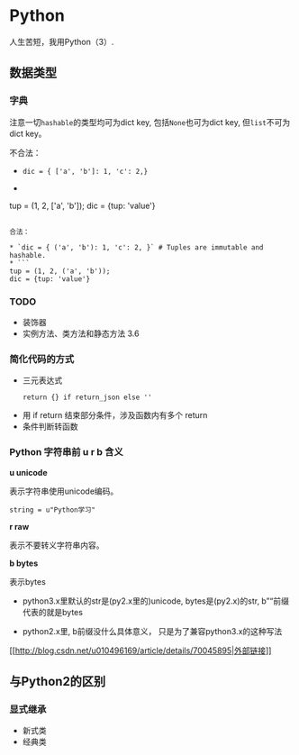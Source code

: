 # Python

人生苦短，我用Python（3）. 

## 数据类型

### 字典

注意一切`hashable`的类型均可为dict key, 包括`None`也可为dict key, 但`list`不可为dict key。

不合法：

* `dic = { ['a', 'b']: 1, 'c': 2,}`
* ```
tup = (1, 2, ['a', 'b']);
dic = {tup: 'value'}
```

合法：

* `dic = { ('a', 'b'): 1, 'c': 2, }` # Tuples are immutable and hashable.
* ```
tup = (1, 2, ('a', 'b'));
dic = {tup: 'value'}
```

### TODO
  * 装饰器
  * 实例方法、类方法和静态方法 3.6


### 简化代码的方式

  - 三元表达式
    ```
    return {} if return_json else ''
    ```
  - 用 if return 结束部分条件，涉及函数内有多个 return
  - 条件判断转函数

### Python 字符串前 u r b 含义

**u unicode**

表示字符串使用unicode编码。

`string = u"Python学习"`

**r raw**

表示不要转义字符串内容。

**b bytes**

表示bytes

  * python3.x里默认的str是(py2.x里的)unicode, bytes是(py2.x)的str, b”“前缀代表的就是bytes 

  * python2.x里, b前缀没什么具体意义， 只是为了兼容python3.x的这种写法

[[http://blog.csdn.net/u010496169/article/details/70045895|外部链接]]

## 与Python2的区别
### 显式继承
  * 新式类
  * 经典类

